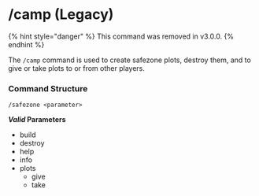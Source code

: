 # /camp (Legacy)

{% hint style="danger" %}
This command was removed in v3.0.0.
{% endhint %}

The `/camp` command is used to create safezone plots, destroy them, and to give or take plots to or from other players.

### Command Structure

`/safezone <parameter>`

_**Valid**_**&#x20;Parameters**

* build
* destroy
* help
* info
* plots
  * give
  * take
